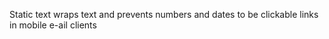 Static text wraps text and prevents numbers and dates to be clickable links in mobile e-ail clients 
